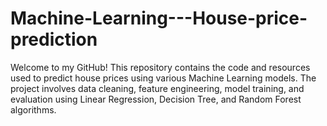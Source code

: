 # Machine-Learning---House-price-prediction
Welcome to my GitHub! This repository contains the code and resources used to predict house prices using various Machine Learning models. The project involves data cleaning, feature engineering, model training, and evaluation using Linear Regression, Decision Tree, and Random Forest algorithms.
